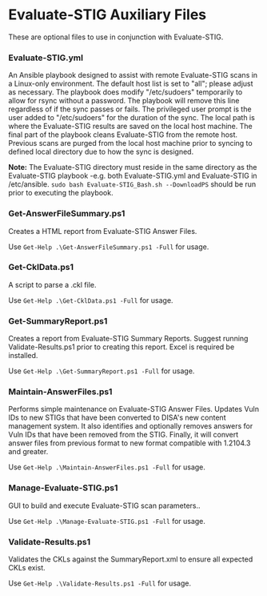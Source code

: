 # Evaluate-STIG Auxiliary Files

These are optional files to use in conjunction with Evaluate-STIG.

### Evaluate-STIG.yml

An Ansible playbook designed to assist with remote Evaluate-STIG scans in a Linux-only environment. The default host list is set to "all"; please adjust as necessary. The playbook does modify "/etc/sudoers" temporarily to allow for rsync without a password. The playbook will remove this line regardless of if the sync passes or fails. The privileged user prompt is the user added to "/etc/sudoers" for the duration of the sync. The local path is where the Evaluate-STIG results are saved on the local host machine. The final part of the playbook cleans Evaluate-STIG from the remote host.  Previous scans are purged from the local host machine prior to syncing to defined local directory due to how the sync is designed.

**Note:**  The Evaluate-STIG directory must reside in the same directory as the Evaluate-STIG playbook -e.g. both Evaluate-STIG.yml and Evaluate-STIG in /etc/ansible.  `sudo bash Evaluate-STIG_Bash.sh --DownloadPS` should be run prior to executing the playbook.

### Get-AnswerFileSummary.ps1

Creates a HTML report from Evaluate-STIG Answer Files.

Use `Get-Help .\Get-AnswerFileSummary.ps1 -Full` for usage.

### Get-CklData.ps1

A script to parse a .ckl file.

Use `Get-Help .\Get-CklData.ps1 -Full` for usage.

### Get-SummaryReport.ps1

Creates a report from Evaluate-STIG Summary Reports.  Suggest running Validate-Results.ps1 prior to creating this report.  Excel is required be installed.

Use `Get-Help .\Get-SummaryReport.ps1 -Full` for usage.

### Maintain-AnswerFiles.ps1

Performs simple maintenance on Evaluate-STIG Answer Files.  Updates Vuln IDs to new STIGs that have been converted to DISA's new content management system.  It also identifies and optionally removes answers for Vuln IDs that have been removed from the STIG.  Finally, it will convert answer files from previous format to new format compatible with 1.2104.3 and greater.

Use `Get-Help .\Maintain-AnswerFiles.ps1 -Full` for usage.

### Manage-Evaluate-STIG.ps1

GUI to build and execute Evaluate-STIG scan parameters..

Use `Get-Help .\Manage-Evaluate-STIG.ps1 -Full` for usage.

### Validate-Results.ps1

Validates the CKLs against the SummaryReport.xml to ensure all expected CKLs exist.

Use `Get-Help .\Validate-Results.ps1 -Full` for usage.
